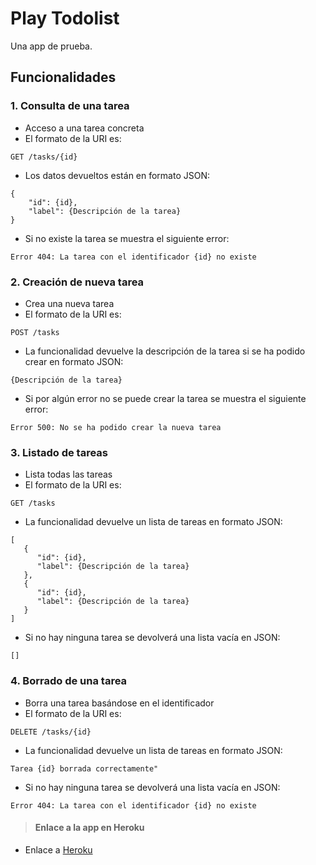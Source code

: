# Play Todolist

Una app de prueba.

## Funcionalidades

### 1. Consulta de una tarea

* Acceso a una tarea concreta
* El formato de la URI es:
```
GET /tasks/{id}
```
* Los datos devueltos están en formato JSON:
```
{
    "id": {id},
    "label": {Descripción de la tarea}
}
```
* Si no existe la tarea se muestra el siguiente error:
```
Error 404: La tarea con el identificador {id} no existe
```

### 2. Creación de nueva tarea

* Crea una nueva tarea
* El formato de la URI es:
```
POST /tasks
```
* La funcionalidad devuelve la descripción de la tarea si se ha podido crear en formato JSON:
```
{Descripción de la tarea}
```
* Si por algún error no se puede crear la tarea se muestra el siguiente error:
```
Error 500: No se ha podido crear la nueva tarea
```

### 3. Listado de tareas

* Lista todas las tareas
* El formato de la URI es:
```
GET /tasks
```
* La funcionalidad devuelve un lista de tareas en formato JSON:
```
[
   {
      "id": {id},
      "label": {Descripción de la tarea}
   },
   {
      "id": {id},
      "label": {Descripción de la tarea}
   }
]
```
* Si no hay ninguna tarea se devolverá una lista vacía en JSON:
```
[]
```

### 4. Borrado de una tarea

* Borra una tarea basándose en el identificador
* El formato de la URI es:
```
DELETE /tasks/{id}
```
* La funcionalidad devuelve un lista de tareas en formato JSON:
```
Tarea {id} borrada correctamente"
```
* Si no hay ninguna tarea se devolverá una lista vacía en JSON:
```
Error 404: La tarea con el identificador {id} no existe
```

> #### Enlace a la app en Heroku
- Enlace a [Heroku](http://shrouded-refuge-4122.herokuapp.com/tasks)